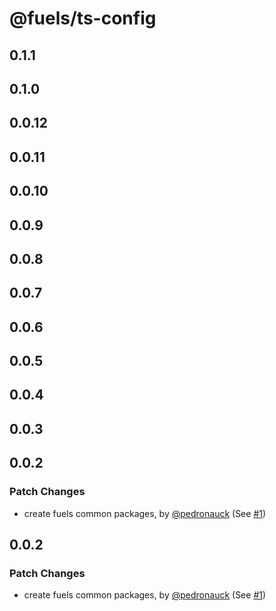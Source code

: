 # @fuels/ts-config

## 0.1.1

## 0.1.0

## 0.0.12

## 0.0.11

## 0.0.10

## 0.0.9

## 0.0.8

## 0.0.7

## 0.0.6

## 0.0.5

## 0.0.4

## 0.0.3

## 0.0.2

### Patch Changes

- create fuels common packages, by [@pedronauck](https://github.com/pedronauck) (See [#1](https://github.com/FuelLabs/fuels-npm-packs/pull/1))

## 0.0.2

### Patch Changes

- create fuels common packages, by [@pedronauck](https://github.com/pedronauck) (See [#1](https://github.com/FuelLabs/fuels-npm-packs/pull/1))

